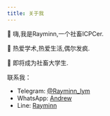```yaml
---
title: 关于我
---
```


👋 嗨,我是Rayminn,一个社畜ICPCer.

🎯 热爱学术,热爱生活,偶尔发疯.

🚩 即将成为社畜大学生.

联系我：

- Telegram: [@Rayminn_lym](https://t.me/Rayminn_lym)
- WhatsApp: [Andrew](https://wa.me/14064096480)
- Line: [Rayminn](https://line.me/ti/p/FD8j57MPSV)